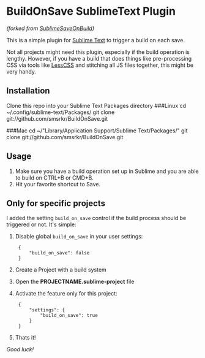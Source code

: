 BuildOnSave SublimeText Plugin
=================================
_(forked from [SublimeSaveOnBuild](https://github.com/alexnj/SublimeOnSaveBuild))_

This is a simple plugin for [Sublime Text](http://www.sublimetext.com/) to
trigger a build on each save.

Not all projects might need this plugin, especially if the build operation is
lengthy. However, if you have a build that does things like pre-processing CSS
via tools like [LessCSS](http://lesscss.org) and stitching all JS files together,
this might be very handy.

Installation
------------

Clone this repo into your Sublime Text Packages directory
###Linux
    cd ~/.config/sublime-text/Packages/
    git clone git://github.com/smsrkr/BuildOnSave.git

###Mac
    cd ~/"Library/Application Support/Sublime Text/Packages/"
    git clone git://github.com/smsrkr/BuildOnSave.git

Usage
-----
1. Make sure you have a build operation set up in Sublime and you are able to
   build on CTRL+B or CMD+B.
2. Hit your favorite shortcut to Save.


Only for specific projects
------------

I added the setting `build_on_save` control if the build process should be triggered or not. It's simple:

1. Disable global `build_on_save` in your user settings:

		{
			"build_on_save": false
		}

2. Create a Project with a build system
3. Open the **PROJECTNAME.sublime-project** file
4. Activate the feature only for this project:

		{
			"settings": {
				"build_on_save": true
			}
		}

5. Thats it!


*Good luck!*
